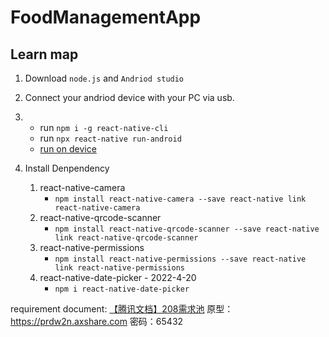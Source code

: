 # FoodManagementApp

## Learn map

1. Download `node.js` and `Andriod studio`
2. Connect your andriod device with your PC via usb.
3. - run `npm i -g react-native-cli`
   - run `npx react-native run-android `
   	- [run on device](https://reactnative.cn/docs/running-on-device)
4. Install Denpendency

   1. react-native-camera
      - `npm install react-native-camera --save react-native link react-native-camera`
   2. react-native-qrcode-scanner
      - `npm install react-native-qrcode-scanner --save react-native link react-native-qrcode-scanner`
   3. react-native-permissions
      - `npm install react-native-permissions --save react-native link react-native-permissions`
   4. react-native-date-picker - 2022-4-20
      - `npm i react-native-date-picker`


requirement document: [【腾讯文档】208需求池](https://docs.qq.com/sheet/DQWJ4WGh2RWdRUmt2) 
原型：https://prdw2n.axshare.com 密码：65432
